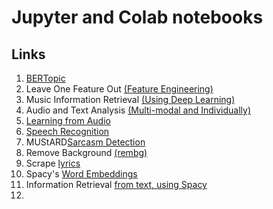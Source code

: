 # Jupyter and Colab notebooks

## Links

1. [BERTopic](https://github.com/MaartenGr/BERTopic)
1. Leave One Feature Out [(Feature Engineering)](https://github.com/aerdem4/lofo-importance)
2. Music Information Retrieval [(Using Deep Learning)](https://github.com/keunwoochoi/dl4mir)
3. Audio and Text Analysis [(Multi-modal and Individually)](https://github.com/sergiooramas/tartarus)
4. [Learning from Audio](https://github.com/theadamsabra/LearningfromAudio)
5. [Speech Recognition](https://github.com/openai/whisper)
6. MUStARD[Sarcasm Detection](https://github.com/soujanyaporia/MUStARD)
7. Remove Background [(rembg)](https://github.com/danielgatis/rembg)
8. Scrape [lyrics](https://github.com/johnwmillr/LyricsGenius)
9. Spacy's [Word Embeddings](https://github.com/explosion/floret)
10. Information Retrieval [from text, using Spacy](https://github.com/explosion/holmes-extractor)
11. 
